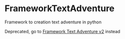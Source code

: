 # FrameworkTextAdventure

Framework to creation text adventure in python

Deprecated, go to [Framework Text Adventure v2](https://github.com/ThadeuJose/FrameworkTextAdventure2) instead
